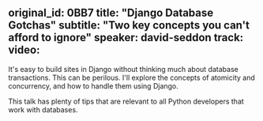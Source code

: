original_id: 0BB7
title: "Django Database Gotchas"
subtitle: "Two key concepts you can't afford to ignore"
speaker: david-seddon
track: 
video:
---
It's easy to build sites in Django without thinking much about database transactions. This can be perilous. I'll explore the concepts of atomicity and concurrency, and how to handle them using Django.

This talk has plenty of tips that are relevant to all Python developers that work with databases.